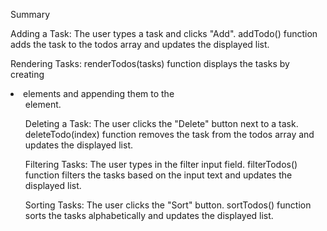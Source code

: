 Summary

Adding a Task:
	The user types a task and clicks "Add".
	addTodo() function adds the task to the todos array and updates the displayed list.

Rendering Tasks:
	renderTodos(tasks) function displays the tasks by creating <li> elements and appending them to the <ul> element.

Deleting a Task:
	The user clicks the "Delete" button next to a task.
	deleteTodo(index) function removes the task from the todos array and updates the displayed list.

Filtering Tasks:
	The user types in the filter input field.
	filterTodos() function filters the tasks based on the input text and updates the displayed list.

Sorting Tasks:
	The user clicks the "Sort" button.
	sortTodos() function sorts the tasks alphabetically and updates the displayed list.
